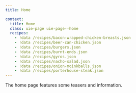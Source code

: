 ```yaml
---
title: Home

context:
  title: Home
  class: uie-page uie-page--home
  recipes:
    - !data /recipes/bacon-wrapped-chicken-breasts.json
    - !data /recipes/beer-can-chicken.json
    - !data /recipes/burgers.json
    - !data /recipes/burnt-ends.json
    - !data /recipes/gyros.json
    - !data /recipes/nacho-salad.json
    - !data /recipes/onion-moinkballs.json
    - !data /recipes/porterhouse-steak.json
---
```

The home page features some teasers and information.
